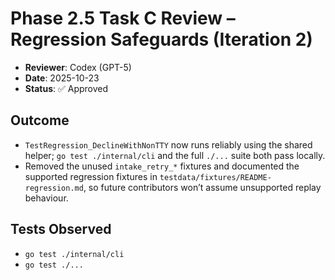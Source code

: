 # Phase 2.5 Task C Review – Regression Safeguards (Iteration 2)

- **Reviewer**: Codex (GPT-5)
- **Date**: 2025-10-23
- **Status**: ✅ Approved

## Outcome
- `TestRegression_DeclineWithNonTTY` now runs reliably using the shared helper; `go test ./internal/cli` and the full `./...` suite both pass locally.
- Removed the unused `intake_retry_*` fixtures and documented the supported regression fixtures in `testdata/fixtures/README-regression.md`, so future contributors won’t assume unsupported replay behaviour.

## Tests Observed
- `go test ./internal/cli`
- `go test ./...`
